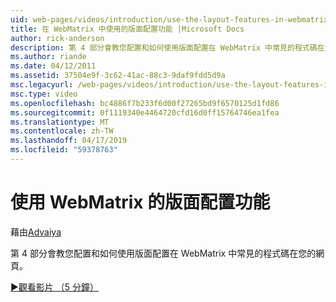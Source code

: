 ```yaml
---
uid: web-pages/videos/introduction/use-the-layout-features-in-webmatrix
title: 在 WebMatrix 中使用的版面配置功能 |Microsoft Docs
author: rick-anderson
description: 第 4 部分會教您配置和如何使用版面配置在 WebMatrix 中常見的程式碼在您的網頁。
ms.author: riande
ms.date: 04/12/2011
ms.assetid: 37504e9f-3c62-41ac-88c3-9daf9fdd5d9a
msc.legacyurl: /web-pages/videos/introduction/use-the-layout-features-in-webmatrix
msc.type: video
ms.openlocfilehash: bc4886f7b233f6d00f27265bd9f6570125d1fd86
ms.sourcegitcommit: 0f1119340e4464720cfd16d0ff15764746ea1fea
ms.translationtype: MT
ms.contentlocale: zh-TW
ms.lasthandoff: 04/17/2019
ms.locfileid: "59378763"
---
```

# <a name="use-the-layout-features-in-webmatrix"></a>使用 WebMatrix 的版面配置功能

藉由[Advaiya](https://twitter.com/Advaiyasolns)

第 4 部分會教您配置和如何使用版面配置在 WebMatrix 中常見的程式碼在您的網頁。

[&#9654;觀看影片 （5 分鐘）](https://channel9.msdn.com/Blogs/ASP-NET-Site-Videos/use-the-layout-features-in-webmatrix)
